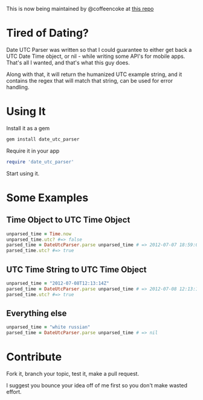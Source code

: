 This is now being maintained by @coffeencoke at [this repo](https://github.com/coffeencoke/date_utc_parser)

# Tired of Dating?

Date UTC Parser was written so that I could guarantee to either get back a UTC Date Time object, or nil - while writing some API's for mobile apps.  That's all I wanted, and that's what this guy does.

Along with that, it will return the humanized UTC example string, and it contains the regex that will match that string, can be used for error handling.

# Using It

Install it as a gem

```bash
gem install date_utc_parser
```

Require it in your app

```ruby
require 'date_utc_parser'
```

Start using it.

# Some Examples

## Time Object to UTC Time Object

```ruby
unparsed_time = Time.now
unparsed_time.utc? #=> false 
parsed_time = DateUtcParser.parse unparsed_time # => 2012-07-07 18:59:02 UTC 
parsed_time.utc? #=> true 
```

## UTC Time String to UTC Time Object

```ruby
unparsed_time = "2012-07-08T12:13:14Z"
parsed_time = DateUtcParser.parse unparsed_time # => 2012-07-08 12:13:14 UTC
parsed_time.utc? #=> true 
```

## Everything else

```ruby
unparsed_time = "white russian"
parsed_time = DateUtcParser.parse unparsed_time # => nil
```

# Contribute

Fork it, branch your topic, test it, make a pull request.

I suggest you bounce your idea off of me first so you don't make wasted effort.
